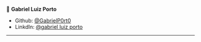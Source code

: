

👤 **Gabriel Luiz Porto**

* Github: [@GabrielP0rt0](https://github.com/GabrielP0rt0)
* LinkdIn: [@gabriel luiz porto](https://www.linkedin.com/in/gabriel-luiz-porto-4688411b1/)

---
<!--
#### Nesta Página:

* [Projeto](#projeto)
* [Alternativas para aplicação](#aplicacao)
* [Instalando dependências](#dependencias)
* [Inicializando aplicação](init)
* [Iniciando json server](#jsonServer)

<span id="projeto"></span>
## Projeto

A página explorando o framework faz referência ao curso 1 da formação de angular feita pela alura, o projeto consiste em uma página utilizada para a criação de transferência e uma página para exibição do histórico das mesmas. O projeto foi feito em angular e utiliza api Rest através de [Jason Server](#jsonServer).

<span id="aplicacao"></span>
## Alternativas para a aplicação

Ao baixar o código todo, ou (se preferir) abrir diretamente em [Bytebank.App](https://formacao-angular-xi.vercel.app/extrato), deve-se inicializar o [Jason Server](#jsonServer) através da pasta dados encontrada nesta pasta. A pasta dados é a única que deve ser baixada obrigatóriamente para correto funciomaneto da aplicação. Caso prefira baixar o código todo, basta seguir os passos abaixos em [Instalando dependências](dependencias).

<span id="dependencias"></span>
## Instalando dependências

Ao baixar o projeto abra uma console de comandos na pasta raíz e utilize o seguinte comando:

```js
npm install
```

ou 

```js
yarn install
```

<span id="init"></span>
## Inicializando aplicação

Para iniciar a aplicação abra novamente o console de comando na pasta raíz e utilize o comando 

```js
ng s -o
```

Uma página será inicializada no navegador com a aplicação em Angular, para que a aplicação funcione corretamente leia "[Inicializando json server](#jsonServer)"

<span id="jsonServer"></span>
## Inicializando json server

Os dados da minha aplicação utilizam o json server, caso ainda não o tenha instalado abra um console de comando e utilize:
```js
npm install -g json-server
```
Após isso, abra um console de comando dentro da pasta "dados" e utilize:
```js
json-server --watch db.json
```
Não feche esse console de comando enquanto deseja que a aplicação rode. Com o servidor Json rodando e a aplicação frontend (seja pelo link fornecido ou pela aplicação inicializada em sua máquina) a aplicação do Bytebank está pronto para uso!!-->

